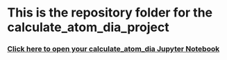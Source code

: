 # This is the repository folder for the calculate_atom_dia_project
### [Click here to open your calculate_atom_dia Jupyter Notebook](https://bushastrolab.com/hub/user-redirect/git-pull?repo=https%3A%2F%2Fgithub.com%2Fchandrunarayan%2Fastronomy&branch=gh-pages&urlpath=lab%2Ftree%2Fastronomy%2Fprojects%2Fcalculate_atom_dia%2Fcalculate_atom_dia.ipynb?reset)
